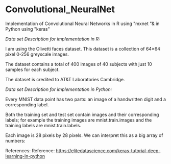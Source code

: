 # Convolutional_NeuralNet
Implementation of Convolutional Neural Networks in R using "mxnet "& in Python using "keras"

*Data set Description for implementation in R:*

I am using the Olivetti faces dataset. This dataset is a collection of 64×64 pixel 0-256 greyscale images.

The dataset contains a total of 400 images of 40 subjects with just 10 samples for each subject.

The dataset is credited to AT&T Laboratories Cambridge.

*Data set Description for implementation in Python:*

Every MNIST data point has two parts: an image of a handwritten digit and a corresponding label.

Both the training set and test set contain images and their corresponding labels; for example the training images are mnist.train.images and the training labels are mnist.train.labels.

Each image is 28 pixels by 28 pixels. We can interpret this as a big array of numbers:

References: 
Reference: https://elitedatascience.com/keras-tutorial-deep-learning-in-python
